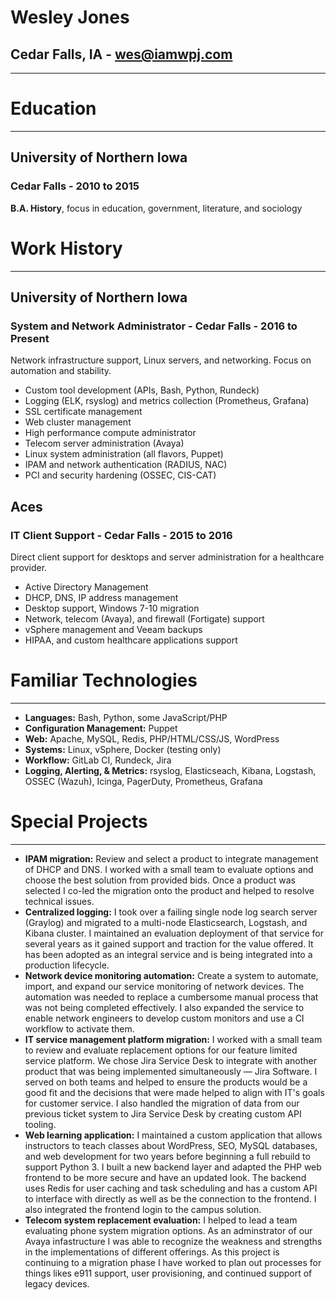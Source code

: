 # Wesley Jones

## Cedar Falls, IA - <wes@iamwpj.com>

------------------------------------------------------------------------

# Education

------------------------------------------------------------------------

## University of Northern Iowa

### Cedar Falls - 2010 to 2015

**B.A. History**, focus in education, government, literature, and
sociology

# Work History

------------------------------------------------------------------------

## University of Northern Iowa

### System and Network Administrator - Cedar Falls - 2016 to Present

Network infrastructure support, Linux servers, and networking. Focus on
automation and stability.

-   Custom tool development (APIs, Bash, Python, Rundeck)
-   Logging (ELK, rsyslog) and metrics collection (Prometheus, Grafana)
-   SSL certificate management
-   Web cluster management
-   High performance compute administrator
-   Telecom server administration (Avaya)
-   Linux system administration (all flavors, Puppet)
-   IPAM and network authentication (RADIUS, NAC)
-   PCI and security hardening (OSSEC, CIS-CAT)

## Aces

### IT Client Support - Cedar Falls - 2015 to 2016

Direct client support for desktops and server administration for a
healthcare provider.

-   Active Directory Management
-   DHCP, DNS, IP address management
-   Desktop support, Windows 7-10 migration
-   Network, telecom (Avaya), and firewall (Fortigate) support
-   vSphere management and Veeam backups
-   HIPAA, and custom healthcare applications support

# Familiar Technologies

------------------------------------------------------------------------

-   **Languages:** Bash, Python, some JavaScript/PHP
-   **Configuration Management:** Puppet
-   **Web:** Apache, MySQL, Redis, PHP/HTML/CSS/JS, WordPress
-   **Systems:** Linux, vSphere, Docker (testing only)
-   **Workflow:** GitLab CI, Rundeck, Jira
-   **Logging, Alerting, & Metrics:** rsyslog, Elasticseach, Kibana,
    Logstash, OSSEC (Wazuh), Icinga, PagerDuty, Prometheus, Grafana

# Special Projects

------------------------------------------------------------------------

-   **IPAM migration:** Review and select a product to integrate
    management of DHCP and DNS. I worked with a small team to evaluate
    options and choose the best solution from provided bids. Once a
    product was selected I co-led the migration onto the product and
    helped to resolve technical issues.
-   **Centralized logging:** I took over a failing single node log
    search server (Graylog) and migrated to a multi-node Elasticsearch,
    Logstash, and Kibana cluster. I maintained an evaluation deployment
    of that service for several years as it gained support and traction
    for the value offered. It has been adopted as an integral service
    and is being integrated into a production lifecycle.
-   **Network device monitoring automation:** Create a system to
    automate, import, and expand our service monitoring of network
    devices. The automation was needed to replace a cumbersome manual
    process that was not being completed effectively. I also expanded
    the service to enable network engineers to develop custom monitors
    and use a CI workflow to activate them.
-   **IT service management platform migration:** I worked with a small
    team to review and evaluate replacement options for our feature
    limited service platform. We chose Jira Service Desk to integrate
    with another product that was being implemented simultaneously —
    Jira Software. I served on both teams and helped to ensure the
    products would be a good fit and the decisions that were made helped
    to align with IT's goals for customer service. I also handled the
    migration of data from our previous ticket system to Jira Service
    Desk by creating custom API tooling.
-   **Web learning application:** I maintained a custom application that
    allows instructors to teach classes about WordPress, SEO, MySQL
    databases, and web development for two years before beginning a full
    rebuild to support Python 3. I built a new backend layer and adapted
    the PHP web frontend to be more secure and have an updated look. The
    backend uses Redis for user caching and task scheduling and has a
    custom API to interface with directly as well as be the connection
    to the frontend. I also integrated the frontend login to the campus
    solution.
-   **Telecom system replacement evaluation:** I helped to lead a team
    evaluating phone system migration options. As an adminstrator of our
    Avaya infastructure I was able to recognize the weakness and
    strengths in the implementations of different offerings. As this
    project is continuing to a migration phase I have worked to plan out
    processes for things likes e911 support, user provisioning, and
    continued support of legacy devices.
